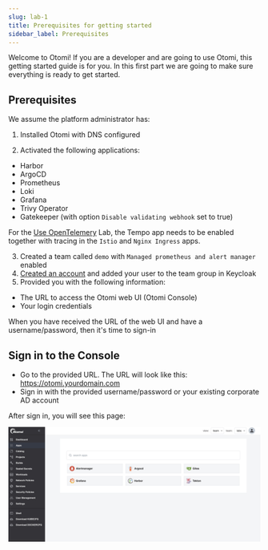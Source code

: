 ```yaml
---
slug: lab-1
title: Prerequisites for getting started
sidebar_label: Prerequisites
---
```


Welcome to Otomi! If you are a developer and are going to use Otomi, this getting started guide is for you. In this first part we are going to make sure everything is ready to get started.

## Prerequisites

We assume the platform administrator has:

1. Installed Otomi with DNS configured

2. Activated the following applications:

- Harbor
- ArgoCD
- Prometheus
- Loki
- Grafana
- Trivy Operator
- Gatekeeper (with option `Disable validating webhook` set to true)

For the [Use OpenTelemery](lab-27) Lab, the Tempo app needs to be enabled together with tracing in the `Istio` and `Nginx Ingress` apps.

3. Created a team called `demo` with `Managed prometheus and alert manager` enabled
4. [Created an account](/docs/apps/keycloak#create-a-user-in-keycloak) and added your user to the team group in Keycloak
5. Provided you with the following information:

- The URL to access the Otomi web UI (Otomi Console)
- Your login credentials

When you have received the URL of the web UI and have a username/password, then it's time to sign-in

## Sign in to the Console

- Go to the provided URL. The URL will look like this: https://otomi.yourdomain.com
- Sign in with the provided username/password or your existing corporate AD account

After sign in, you will see this page:

![Team apps](../../img/team-apps.png)